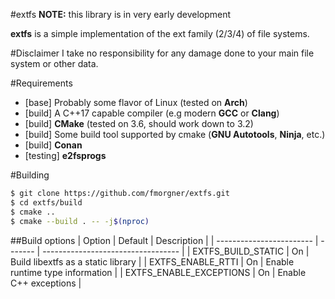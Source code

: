 #extfs
**NOTE:** this library is in very early development

**extfs** is a simple implementation of the ext family (2/3/4) of file systems.

#Disclaimer
I take no responsibility for any damage done to your main file system or other
data.

#Requirements
  - [base] Probably some flavor of Linux (tested on **Arch**)
  - [build] A C++17 capable compiler (e.g modern **GCC** or **Clang**)
  - [build] **CMake** (tested on 3.6, should work down to 3.2)
  - [build] Some build tool supported by cmake (**GNU Autotools**, **Ninja**, etc.)
  - [build] **Conan**
  - [testing] **e2fsprogs**

#Building
```bash
$ git clone https://github.com/fmorgner/extfs.git
$ cd extfs/build
$ cmake ..
$ cmake --build . -- -j$(nproc)
```

##Build options
| Option                   | Default | Description                        |
| ------------------------ | ------- | ---------------------------------- |
| EXTFS_BUILD_STATIC       | On      | Build libextfs as a static library |
| EXTFS_ENABLE_RTTI        | On      | Enable runtime type information    |
| EXTFS_ENABLE_EXCEPTIONS  | On      | Enable C++ exceptions              |
